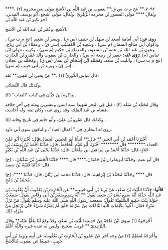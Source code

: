 ٧٠٩٢،** عخ م ت س ق:** يعقوب بن عَبد اللَّهِ بن الأشج مولى بني مخزوم (٢) ،**** ويُقال:**** مولى المسور بْن مخرمة الزُّهْرِيّ، ويُقال: مولى أشجع، أَبُو يوسف المدني، أخو بكير بْن عَبد اللَّهِ بْن

الأشج، وعُمَر بْن عَبد الله بْن الأشج.

**روى عن:** أبي أمامة أسعد بْن سهل بْن حنيف (س ق) ، وبسر بْن سَعِيد (عخ م ت س) ، وذكوان أَبِي صالح السمان (م سي) ، وسَعِيد بْن المُسَيَّب (سي ق) ، وعطاء بْن أَبي رباح، وعون بْن عَبد الله بْن عتبة بْن مسعود، والقعقاع بْن حكيم (م سي) ، وكريب مولى ابْن عباس (م) .**رَوَى عَنه:** جعفر بْن ربيعة (م س) ، والحارث بْن يعقوب والد عَمْرو بْن الحارث (عخ م ت سي) ، والليث بْن سعد، ومُحَمَّد ابْن إِسْحَاق بْن يسار (س ق) ، ومُحَمَّد بن عجلان (س ق) ، ويزيد بْن أَبي حبيب (م سي) .

قال عباس الدُّورِيُّ (١) ،** عَنْ يحيى بْن مَعِين:** ثقة.

وكذلك قال النَّسَائي.

وذكره ابنُ حِبَّان فِي كتاب "الثقات" (٢) .

وَقَال مُحَمَّد بْن سَعْد (٣) : قتل فِي البحر شهيدا سنة اثنتين وعشرين ومئة فِي آخر خلافة هشام بن عَبد المَلِك، وقد روي عنه، وكان ثقة، وله أحاديث.

وكذلك قال عَمْرو بْن عَلِيّ، وأَبُو حاتم فِي تاريخ وفاته (٤) .

روى له البخاري فِي " أفعال العباد"، والباقون سوى أبي داود.

أَخْبَرَنَا أَحْمَد بْن أَبي الخير،** قال:** أنبأنا أبو الحسن الجمال،**قال:** أَخْبَرَنَا أَبُو عَلِيّ الحداد،******** قال:******** أَخْبَرَنَا أَبُو نُعَيْمٍ الْحَافِظُ، قال: حَدَّثَنَا أَحْمَدُ بْنُ يُوسُفَ بْنِ خَلادٍ، قال: حَدَّثَنَا أَحْمَدُ بن إبراهيم ابن مِلْحَانَ، قال: حَدَّثَنَا يَحْيَى بْنُ عَبد اللَّهِ بْنِ بُكَيْرٍ.

(ح) : قال أبو نعيم: وحَدَّثَنَا أبوعِمْران بْنُ حَمْدَانَ،**** قال:**** حَدَّثَنَا الْحَسَنُ بْنُ سُفْيَانَ، قال: حَدَّثَنَا قُتَيْبَةُ بْنُ سَعِيد.

(ح) :**** قال:**** وحَدَّثَنَا مُحَمَّدُ بْنُ إِبْرَاهِيمَ، قال: حَدَّثَنَا محمد ابن زَبَّانَ، قال: حَدَّثَنَا مُحَمَّدُ بْنُ رُمْحٍ.

**قَالُوا:** حَدَّثَنَا اللَّيْثُ بْنُ سَعْدٍ، عَنْ يَزِيدَ بْنِ أَبي حَبِيبٍ،** عَنِ الْحَارِثِ بْنِ يَعْقُوبَ أَنَّ يَعْقُوبَ بْنَ عَبد اللَّهِ حَدَّثَهُ أَنَّهُ سَمِعَ بُسْرَ بْنَ سَعِيد يَقُولُ:** أَنَّهُ سَمِعَ سَعْدَ بْنَ أَبي وقَّاصٍ يَقُولُ: سَمِعْتُ خَوْلَةَ بِنْتَ حَكِيمٍ السُّلَمِيَّةَ تَقُولُ: سمعت رَسُول اللَّهِ صَلَّى اللَّهُ عليه وسلم يَقُولُ: مَنْ نَزَلَ مَنْزِلا فَقَالَ: أَعُوذُ بِكَلِمَاتِ اللَّهِ التَّامَّاتِ مِنْ شَرِّ مَا خَلَقَ لَمْ يَضُرَّهُ شَيْءٌ حَتَّى يَرْتَحِلَ مِنْ مَنْزِلِهِ ذَلِكَ.

أَخْرَجُوهُ (١) سِوَى ابْنُ مَاجَهْ مِنْ حَدِيثِ اللَّيْثِ بْنِ سَعْدٍ، وقَدْ وقَعَ لَنَا بِعُلُوٍّ عَنْهُ،** وَقَال التِّرْمِذِيّ:** غَرِيبٌ صحيح. وليس له عنده غيره واللَّهُ أَعْلَمُ.

وأَخْرَجَهُ مُسْلِمٌ (٢) مِنْ وجه آخر عَنْ عَمْرو بْن الْحَارِثِ بْنِ يَعْقُوبَ، عَن أَبِيهِ ويَزِيدَ بْنِ أَبي حَبِيبٍ، جَمِيعًا عن يعقوب بْنالأَشَجِّ.